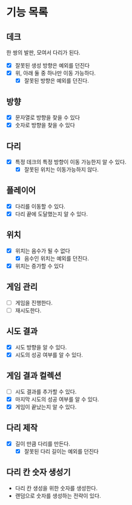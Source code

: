 # 기능 목록

## 데크
한 쌍의 발판, 모여서 다리가 된다.
- [x] 잘못된 생성 방향은 예외를 던진다
- [x] 위, 아래 둘 중 하나만 이동 가능하다.
  - [x] 잘못된 방향은 예외를 던진다.

## 방향
- [x] 문자열로 방향을 찾을 수 있다
- [x] 숫자로 방향을 찾을 수 있다

## 다리
- [x] 특정 데크의 특정 방향이 이동 가능한지 알 수 있다.
  - [x] 잘못된 위치는 이동가능하지 않다.

## 플레이어
- [x] 다리를 이동할 수 있다.
- [x] 다리 끝에 도달했는지 알 수 있다.

## 위치
- [x] 위치는 음수가 될 수 없다
  - [x] 음수인 위치는 예외를 던진다.
- [x] 위치는 증가할 수 있다

## 게임 관리
- [ ] 게임을 진행한다.
- [ ] 재시도한다.

## 시도 결과
- [x] 시도 방향을 알 수 있다.
- [x] 시도의 성공 여부를 알 수 있다.

## 게임 결과 컬렉션
- [ ] 시도 결과를 추가할 수 있다.
- [x] 마지막 시도의 성공 여부를 알 수 있다.
- [x] 게임이 끝났는지 알 수 있다.

## 다리 제작
- [x] 길이 만큼 다리를 만든다.
  - [x] 잘못된 다리 길이는 예외를 던진다

## 다리 칸 숫자 생성기
- 다리 칸 생성을 위한 숫자를 생성한다.
- 랜덤으로 숫자를 생성하는 전략이 있다.